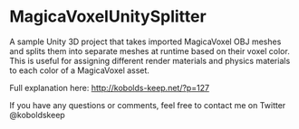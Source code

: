 # MagicaVoxelUnitySplitter
A sample Unity 3D project that takes imported MagicaVoxel OBJ meshes and splits them into separate meshes at runtime based on their voxel color. This is useful for assigning different render materials and physics materials to each color of a MagicaVoxel asset.

Full explanation here: http://kobolds-keep.net/?p=127

If you have any questions or comments, feel free to contact me on Twitter @koboldskeep
